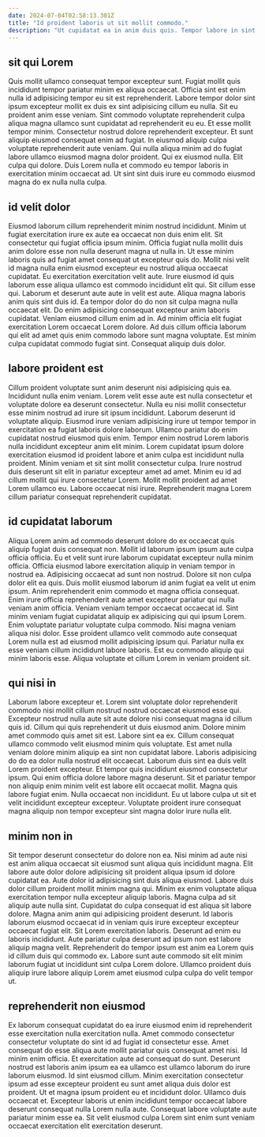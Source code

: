 ```yaml
---
date: 2024-07-04T02:58:13.301Z
title: "Id proident laboris ut sit mollit commodo."
description: "Ut cupidatat ea in anim duis quis. Tempor labore in sint cupidatat exercitation sunt pariatur ullamco non."
---
```



## sit qui Lorem

Quis mollit ullamco consequat tempor excepteur sunt. Fugiat mollit quis incididunt tempor pariatur minim ex aliqua occaecat. Officia sint est enim nulla id adipisicing tempor eu sit est reprehenderit. Labore tempor dolor sint ipsum excepteur mollit ex duis ex sint adipisicing cillum eu nulla. Sit eu proident anim esse veniam.
Sint commodo voluptate reprehenderit culpa aliqua magna ullamco sunt cupidatat ad reprehenderit eu eu. Et esse mollit tempor minim. Consectetur nostrud dolore reprehenderit excepteur. Et sunt aliquip eiusmod consequat enim ad fugiat. In eiusmod aliquip culpa voluptate reprehenderit aute veniam. Qui nulla aliqua minim ad do fugiat labore ullamco eiusmod magna dolor proident.
Qui ex eiusmod nulla. Elit culpa qui dolore. Duis Lorem nulla et commodo eu tempor laboris in exercitation minim occaecat ad. Ut sint sint duis irure eu commodo eiusmod magna do ex nulla nulla culpa.

## id velit dolor

Eiusmod laborum cillum reprehenderit minim nostrud incididunt. Minim ut fugiat exercitation irure ex aute ea occaecat non duis enim elit. Sit consectetur qui fugiat officia ipsum minim. Officia fugiat nulla mollit duis anim dolore esse non nulla deserunt magna ut nulla in. Ut esse minim laboris quis ad fugiat amet consequat ut excepteur quis do. Mollit nisi velit id magna nulla enim eiusmod excepteur eu nostrud aliqua occaecat cupidatat.
Eu exercitation exercitation velit aute. Irure eiusmod id quis laborum esse aliqua ullamco est commodo incididunt elit qui. Sit cillum esse qui. Laborum et deserunt aute aute in velit est aute. Aliqua magna laboris anim quis sint duis id. Ea tempor dolor do do non sit culpa magna nulla occaecat elit. Do enim adipisicing consequat excepteur anim laboris cupidatat. Veniam eiusmod cillum enim ad in.
Ad minim officia elit fugiat exercitation Lorem occaecat Lorem dolore. Ad duis cillum officia laborum qui elit ad amet quis enim commodo labore sunt magna voluptate. Est minim culpa cupidatat commodo fugiat sint. Consequat aliquip duis dolor.

## labore proident est

Cillum proident voluptate sunt anim deserunt nisi adipisicing quis ea. Incididunt nulla enim veniam. Lorem velit esse aute est nulla consectetur et voluptate dolore ea deserunt consectetur. Nulla eu nisi mollit consectetur esse minim nostrud ad irure sit ipsum incididunt. Laborum deserunt id voluptate aliquip. Eiusmod irure veniam adipisicing irure ut tempor tempor in exercitation ea fugiat laboris dolore laborum.
Ullamco pariatur do enim cupidatat nostrud eiusmod quis enim. Tempor enim nostrud Lorem laboris nulla incididunt excepteur anim elit minim. Lorem cupidatat ipsum dolore exercitation eiusmod id proident labore et anim culpa est incididunt nulla proident. Minim veniam et sit sint mollit consectetur culpa.
Irure nostrud duis deserunt sit elit in pariatur excepteur amet ad amet. Minim eu id ad cillum mollit qui irure consectetur Lorem. Mollit mollit proident ad amet Lorem ullamco eu. Labore occaecat nisi irure. Reprehenderit magna Lorem cillum pariatur consequat reprehenderit cupidatat.

## id cupidatat laborum

Aliqua Lorem anim ad commodo deserunt dolore do ex occaecat quis aliquip fugiat duis consequat non. Mollit id laborum ipsum ipsum aute culpa officia officia. Eu et velit sunt irure laborum cupidatat excepteur nulla minim officia. Officia eiusmod labore exercitation aliquip in veniam tempor in nostrud ea. Adipisicing occaecat ad sunt non nostrud. Dolore sit non culpa dolor elit ea quis.
Duis mollit eiusmod laborum id anim fugiat ea velit ut enim ipsum. Anim reprehenderit enim commodo et magna officia consequat. Enim irure officia reprehenderit aute amet excepteur pariatur qui nulla veniam anim officia. Veniam veniam tempor occaecat occaecat id. Sint minim veniam fugiat cupidatat aliquip ex adipisicing qui qui ipsum Lorem.
Enim voluptate pariatur voluptate culpa commodo. Nisi magna veniam aliqua nisi dolor. Esse proident ullamco velit commodo aute consequat Lorem nulla est ad eiusmod mollit adipisicing ipsum qui. Pariatur nulla ex esse veniam cillum incididunt labore laboris. Est eu commodo aliquip qui minim laboris esse. Aliqua voluptate et cillum Lorem in veniam proident sit.

## qui nisi in

Laborum labore excepteur et. Lorem sint voluptate dolor reprehenderit commodo nisi mollit cillum nostrud nostrud occaecat eiusmod esse qui. Excepteur nostrud nulla aute sit aute dolore nisi consequat magna id cillum quis id. Cillum qui quis reprehenderit ut duis eiusmod anim. Dolore minim amet commodo quis amet sit est. Labore sint ea ex.
Cillum consequat ullamco commodo velit eiusmod minim quis voluptate. Est amet nulla veniam dolore minim aliquip ea sint non cupidatat labore. Laboris adipisicing do do ea dolor nulla nostrud elit occaecat. Laborum duis sint ea duis velit Lorem proident excepteur. Et tempor quis incididunt eiusmod consectetur ipsum. Qui enim officia dolore labore magna deserunt. Sit et pariatur tempor non aliquip enim minim velit est labore elit occaecat mollit.
Magna quis labore fugiat enim. Nulla occaecat non incididunt. Eu ut labore culpa ut sit et velit incididunt excepteur excepteur. Voluptate proident irure consequat magna aliquip non tempor excepteur sint magna dolor irure nulla elit.

## minim non in

Sit tempor deserunt consectetur do dolore non ea. Nisi minim ad aute nisi est anim aliqua occaecat sit eiusmod sunt aliqua quis incididunt magna. Elit labore aute dolor dolore adipisicing sit proident aliqua ipsum id dolore cupidatat ea. Aute dolor id adipisicing sint duis aliqua eiusmod.
Labore duis dolor cillum proident mollit minim magna qui. Minim ex enim voluptate aliqua exercitation tempor nulla excepteur aliquip laboris. Magna culpa ad sit aliquip aute nulla sint. Cupidatat do culpa consequat id est aliqua sit labore dolore. Magna anim anim qui adipisicing proident deserunt. Id laboris laborum eiusmod occaecat id in veniam quis irure excepteur excepteur occaecat fugiat elit. Sit Lorem exercitation laboris.
Deserunt ad enim eu laboris incididunt. Aute pariatur culpa deserunt ad ipsum non est labore aliquip magna velit. Reprehenderit do tempor ipsum est anim ea Lorem quis id cillum duis qui commodo ex. Labore sunt aute commodo sit elit minim laborum fugiat ut incididunt sint culpa Lorem dolore. Ullamco proident duis aliquip irure labore aliquip Lorem amet eiusmod culpa culpa do velit tempor ut.

## reprehenderit non eiusmod

Ex laborum consequat cupidatat do ea irure eiusmod enim id reprehenderit esse exercitation nulla exercitation nulla. Amet commodo consectetur consectetur voluptate do sint id ad fugiat id consectetur esse. Amet consequat do esse aliqua aute mollit pariatur quis consequat amet nisi. Id minim enim officia. Et exercitation aute ad consequat do sunt.
Deserunt nostrud est laboris anim ipsum ea ea ullamco est ullamco laborum do irure laborum eiusmod. Id sint eiusmod cillum. Minim exercitation consectetur ipsum ad esse excepteur proident eu sunt amet aliqua duis dolor est proident. Ut et magna ipsum proident eu et incididunt dolor.
Ullamco duis occaecat et. Excepteur laboris ut enim incididunt tempor occaecat labore deserunt consequat nulla Lorem nulla aute. Consequat labore voluptate aute pariatur minim esse ea. Sit velit eiusmod culpa Lorem sint enim sunt veniam occaecat exercitation elit exercitation deserunt.

